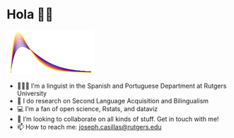
# Hola 👋🏽

<img src="https://raw.githubusercontent.com/jvcasillas/jvcasillas/master/README_files/figure-markdown_strict/image-1.png" alt="a gamma distribution" align="center;" width="200px">

  - 🧑🏽‍🔬 I’m a linguist in the Spanish and Portuguese Department at
    Rutgers University
  - 🔬 I do research on Second Language Acquisition and Bilingualism
  - 💻 I’m a fan of open science, Rstats, and dataviz
  - 👯 I’m looking to collaborate on all kinds of stuff. Get in touch
    with me\!
  - 📫 How to reach me: <joseph.casillas@rutgers.edu>
